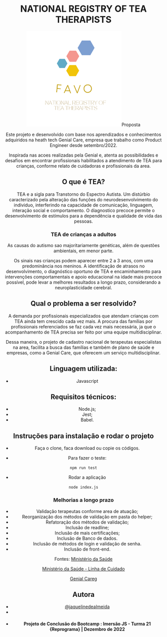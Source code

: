 <h1 align="center">NATIONAL REGISTRY OF TEA THERAPISTS</h1>
<div align="center">
  <img width="300" height="300" src="img/Logo%20Favo.svg" alt="logo favo/>
</div>

## Proposta

Este projeto e desenvolvido com base nos aprendizados e conhecimentos adquiridos na heath tech Genial Care, empresa que trabalho como Product Engineer desde setembro/2022.

Inspirada nas acoes realizadas pela Genial e, atenta as possibilidades e desafios em encontrar profissionais habilitados a atendimento de TEA para crianças, conforme relato de cuidadoras e profissionais da area. 

## O que é TEA?
TEA e a sigla para Transtorno do Espectro Autista. 
Um distúrbio caracterizado pela alteração das funções do neurodesenvolvimento do individuo, interferindo na capacidade de comunicação, linguagem, interação social e comportamento.
O diagnostico precoce permite o desenvolvimento de estímulos para a dependência e qualidade de vida das pessoas.


### TEA de crianças a adultos  
As causas do autismo sao majoritariamente genéticas, além de questões ambientais, em menor parte.

Os sinais nas crianças podem aparecer entre 2 a 3 anos, com uma predominância nos meninos.
A identificação de atrasos no desenvolvimento, o diagnóstico oportuno de TEA e encaminhamento para intervenções comportamentais e apoio educacional na idade mais precoce possível, pode levar a melhores resultados a longo prazo, considerando a neuroplasticidade cerebral.

## Qual o problema a ser resolvido?

A demanda por profissionais especializados  que atendam crianças com TEA ainda tem crescido cada vez mais.
A procura das famílias por profissionais referenciados se faz cada vez mais necessária, ja que o acompanhamento de TEA precisa ser feito por uma equipe multidisciplinar. 

Dessa maneira, o projeto de cadastro nacional de terapeutas especialistas na area, facilita a busca das famílias e também de plano de saúde e empresas, como a Genial Care, que oferecem um serviço multidisciplinar.

## Linguagem utilizada:
- Javascript

## Requisitos técnicos:
- Node.js;
- Jest;
- Babel.

## Instruções para instalação e rodar o projeto

- Faça o clone, faca download ou copie os códigos. 

- Para fazer o teste:
```
npm run test
```
- Rodar a aplicação

```
node index.js
```

### Melhorias a longo prazo
 - Validação terapeutas conforme area de atuação;
 - Reorganização dos métodos de validação em pasta do helper;
 - Refatoração dos métodos de validação;
 - Inclusão de readline;
 - Inclusão de mais certificações; 
 - Inclusão de Banco de dados.
 - Inclusão de métodos de login e validação de senha.
 - Inclusão de front-end.


Fontes: 
[Ministério da Saúde](https://www.gov.br/saude/pt-br/assuntos/noticias/2022/abril/tea-saiba-o-que-e-o-transtorno-do-espectro-autista-e-como-o-sus-tem-dado-assistencia-a-pacientes-e-familiares)

[Ministério da Saúde - Linha de Cuidado](https://linhasdecuidado.saude.gov.br/portal/transtorno-do-espectro-autista/definicao-tea/)

[Genial Careg](https://linhasdecuidado.saude.gov.br/portal/transtorno-do-espectro-autista/definicao-tea/)


## Autora

- [@jaquelinedealmeida](https://www.linkedin.com/in/jaqueline-de-almeida/)
- 
- #### Projeto de Conclusão do Bootcamp : Imersão JS - Turma 21 {Reprograma} | Dezembro de 2022 
